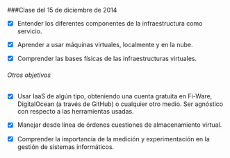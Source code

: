 ###Clase del 15 de diciembre de 2014
* [X] Entender los diferentes componentes de la infraestructura como servicio.

* [X] Aprender a usar máquinas virtuales, localmente y en la nube.

* [X] Comprender las bases físicas de las infraestructuras virtuales.

###### Otros objetivos

* [X] Usar IaaS de algún tipo, obteniendo una cuenta gratuita en Fi-Ware, DigitalOcean (a través de GitHub) o cualquier otro medio. Ser agnóstico con respecto a las herramientas usadas.

* [X] Manejar desde línea de órdenes cuestiones de almacenamiento virtual.

* [X] Comprender la importancia de la medición y experimentación en la gestión de sistemas informáticos.